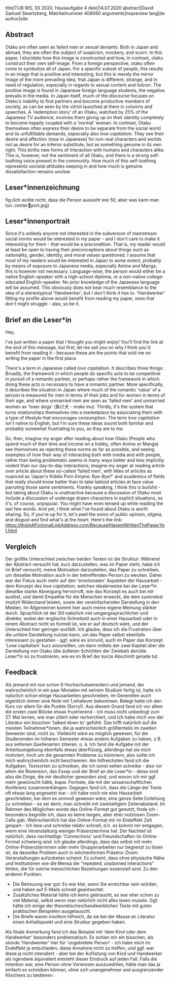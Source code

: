 title|TUB WS, SS 2020, Hausaufgabe 4
date|14.07.2020
abstract|David Samuel Swartzberg, Matrikelnummer 408060
arguments|nopreview
lang|de
author|site
## Abstract

Otaku are often seen as failed men or sexual deviants. Both in Japan and abroad, they are often the subject of suspicion, mockery, and scorn. In this paper, I elucidate how this image is constructed and how, in contrast, otaku construct their own self-image. From a foreign perspective, otaku often come to symbolize all of Japan. For a specific subset of people, this results in an image that is positive and interesting, but this is merely the mirror image of the more prevailing idea, that Japan is different, strange, and in need of regulation, especially in regards to sexual content and *lolicon*. The positive image is found in Japanese foreign language students, the negative prevails in the media. In Japan itself, much of the discourse focuses on Otaku's inability to find partners and become productive members of society, as can be seen by the vitriol launched at them in columns and speeches. A 'redemption story' of an Otaku, watched by 25% of the Japanese TV audience, involves them giving up on their identity completely to become happily coupled with a 'normal' woman. In contrast, Otaku themselves often express their desire to be separate from the social world and its unfulfillable demands, especially also *love capitalism*. They see their desire and affection (*moe* in Japanese) for non-real characters and worlds not as desire for an inferior substitute, but as something genuine in its own right. This births new forms of interaction with humans and characters alike. This is, however, not the sentiment of all Otaku, and there is a strong self-loathing voice present in the community. How much of this self-loathing represents societal attitudes seeping in and how much is genuine dissatisfaction remains unclear.

## Leser*innenzeichnung

fig:{Ich wollte nicht, dass die Person aussieht wie 50, aber was kann man tun.:center:100:port.jpg}

## Leser*innenportrait

Since it's unlikely anyone not interested in the subversion of mainstream social norms would be interested in my paper - and I don't care to make it interesting for them - that would be a precondition. That is, my reader would at least be open to having their preconceptions about things such as nationality, gender, identity, and moral values questioned. I assume that most of my readers would be interested in Japan to some extent, probably by means of exposure to Japanese media, especially Anime and Manga, this is however not necessary. Language-wise, the person would either be a native English-speaker with a high-school diploma, or a non-native college-educated English-speaker. No prior knowledge of the Japanese language will be assumed. This obviously does not bear much resemblance to the idea of a stereotypical 'Handwerker', but I don't think it has to. 'Handwerker' fitting my profile above would benefit from reading my paper, ones that don't might struggle - alas, so be it.

## Brief an die Leser*in

Hey,

I've just written a paper that I thought you might enjoy! You'll find the link at the end of this message, but first, let me sell you on why I think you'd benefit from reading it - because these are the points that sold me on writing the paper in the first place.

There's a term in Japanese called *love capitalism*. It describes three things: Broadly, the framework in which people do specific acts to be competitive in pursuit of a romantic partner, or perhaps rather the framework in which doing these acts is *necessary* to have a romantic partner. More specifically, it describes the situation in Japan where much of the romantic 'value' of a person is measured for men in terms of their jobs and for women in terms of their age, and where unmarried men are seen as 'failed men' and unmarried women as 'loser dogs' (負け犬 - *make inu*). Thirdly, it's the system that turns relationships themselves into a marketplace by associating them with a type of lifestyle that encourages consumption. The term *love capitalism* isn't native to English, but I'm sure these ideas sound both familiar and probably somewhat frustrating to you, as they are to me.

So, then, imagine my anger after reading about how Otaku (People who spend much of their time and income on a hobby, often Anime or Manga) see themselves as rejecting these norms as far as possible, and seeing examples of how their way of interacting both with media and with people, rather than being problematic  seems in many ways better and less implicitly violent than our day-to-day interactions; imagine my anger at reading article over article about these so-called 'failed men', with titles of articles as nuanced as 'Japan's Kiddie Porn Empire: Bye-Bye?' and academics of fields that really should know better than to take tabloid articles at face value parroting those same sentiments.
Frankly speaking, I think this is bullshit - but taking about Otaku is unattractive because a discussion of Otaku must include a discussion of underage drawn characters in explicit situations, so it's, of course, unpopular. You might have even tensed up while reading the last few words.
And yet, I think what I've found about Otaku is worth sharing. So, if you're up for it, let's peel the onion of public opinion, stigma, and disgust and find what's at the heart.
Here's the link: https://thisIsAFictionalLinkAddress.com/BecauseIHaventWrittenThePaperYet.html

## Vergleich

Der größte Unterschied zwischen beiden Texten ist die Struktur: Während der Abstract versucht hat, kurz darzustellen, was im Paper steht, habe ich im Brief versucht, meine Motivation darzustellen, das Paper zu schreiben, um dieselbe Motivation auch in der betreffenden Person zu wecken. Daher war der Fokus auch mehr auf den 'emotionalen' Aspekten der Hausarbeit - dem Konzept des *love capitalism*, welches idealerweise bei der Leser\*in dieselbe starke Abneigung hervorruft, wie das Konzept es auch bei mir auslöst, und damit Empathie für die Menschen erweckt, die dem zumindest implizit Widerstand leisten, sowie der vereinfachenden Darstellung in den Medien. Im Allgemeinen kommt hier auch meine eigene Meinung stärker durch.
Sprachlich ist der Stil natürlich viel umgangssprachlicher und direkter, wobei der englische Schreibstil auch in einer Hausarbeit oder in einem Abstract nicht so formell ist, wie er auf deutsch wäre, und der Unterschied hier geringer ausfällt.
Ich glaube, dass ich die Frustration über die unfaire Darstellung nutzen kann, um das Paper selbst ebenfalls interessant zu gestalten - ggf. wäre es sinnvoll, auch im Paper das Konzept 'Love capitalism' kurz anzureißen, um dann mittels der zwei Kapitel über die Darstellung von Otaku (die äußeren Schichten der Zwiebel) den/die Leser\*in so zu frustrieren, wie es im Brief der kurze Abschnitt gerade tut.

## Feedback

Als jemand mit nun schon 8 Hochschulsemestern und jemand, der wahrscheinlich in ein paar Monaten mit seinem Studium fertig ist, hatte ich natürlich schon einige Hausarbeiten geschrieben, im Generellen auch eigentlich immer eine Note mit 1,whatever bekommen. Belegt hatte ich den Kurs vor allem für die Punkte (Sorry!). Aus diesem Grund fand ich vor allem die ersten zwei Blöcke etwas frustrierend - ich muss nicht unbedingt zum 27. Mal lernen, wie man zitiert oder recherchiert, und ich habe mich von der Literatur ein bisschen 'talked down to' gefühlt. Das trifft natürlich auf die meisten Teilnehmer\*innen, die ja wahrscheinlich größtenteils im zweiten Semester sind, nicht zu. Vielleicht wäre es möglich gewesen, für die Studierenden im höheren Semester etwas andere Aufgaben zu haben, z.B. aus seltenen Quellenarten zitieren, o. ä. Ich fand die Aufgabe mit der Arbeitsumgebung ebenfalls etwas überflüssig, allerdings hat sie mich motiviert, mich um die genannten Probleme zu kümmern, also sollte ich mich wahrscheinlich nicht beschweren. Am hilfreichsten fand ich die Aufgaben, Textsorten zu schreiben, die ich sonst selten schreibe - also vor allem die Rezension, das Essay und der Brief an die Leser\*in - diese sind also die Dinge, die mir deutlicher geworden sind, und wovon ich mir ggf. mehr gewünscht hätte, bspw. Formate, die mit der wissenschaftlichen Konferenz zusammenhängen. Dagegen fand ich, dass die Länge der Texte oft etwas lang angesetzt war - ich habe noch nie eine Hausarbeit geschrieben, bei dem es sinnvoll gewesen wäre, eine ganze Seite Einleitung zu schreiben - es sei denn, man schreibt mit zweizeiligem Zeilenabstand.
Im Rahmen des Möglichen wurde das Online-Format gut genutzt, finde ich - besonders begrüße ich, dass es  keine langen, aber eher nutzlosen Zoom-Calls gab. Wahrscheinlich hat das Online-Format mir im Endeffekt Zeit gespart - Ich lese und schreibe relativ schnell, d.h. es kommt mir entgegen, wenn eine Veranstaltung weniger Präsenztermine hat. Der Nachteil ist natürlich, dass nachhaltige 'Connections' und Freundschaften im Online-Format schwierig sind. Ich glaube allerdings, dass das selbst mit mehr Online-Präsenzterminen oder mehr Gruppenarbeiten nur begrenzt zu lösen ist, da dasselbe Problem auch in wöchentlichen Präsenz-Zoom-Veranstaltungen aufzutreten scheint. Es scheint, dass ohne physische Nähe und Institutionen wie die Mensa die "repeated, unplanned interactions" fehlen, die für solche menschlichen Beziehungen essenziell sind.
Zu den anderen Punkten:
- Die Betreuung war gut: Es war klar, wann Sie erreichbar sein würden, und haben auf E-Mails schnell geantwortet.
- Zusätzliches Material hätte ich keins gebraucht, es war eher schon zu viel Material, selbst wenn man natürlich nicht alles lesen musste. Ggf. hätte ich einige der theoretischen/handwerklichen Texte mit guten praktischen Beispielen ausgetauscht.
- Die Briefe waren insofern hilfreich, da sie bei der Masse an Literatur einen Anhaltspunkt und eine Struktur gegeben haben.

Als finale Anmerkung fand ich das Beispiel mit 'dem Kind oder dem Handwerker' besonders problematisch. Es schien mir ein bisschen, als stünde 'Handwerker' hier für 'ungebildete Person' - ich habe mich im Endeffekt ja entschieden, diese Annahme nicht zu treffen, und ggf. war diese ja nicht intendiert - aber bei der Auflistung von Kind und Handwerker als irgendwie äquivalent entsteht dieser Eindruck auf jeden Fall. Falls die Intention war, eine Person ohne Vorwissen auszuwählen, hätte man das ja einfach so schreiben können, ohne sich unangenehmer und ausgrenzender Klischees zu bedienen.
